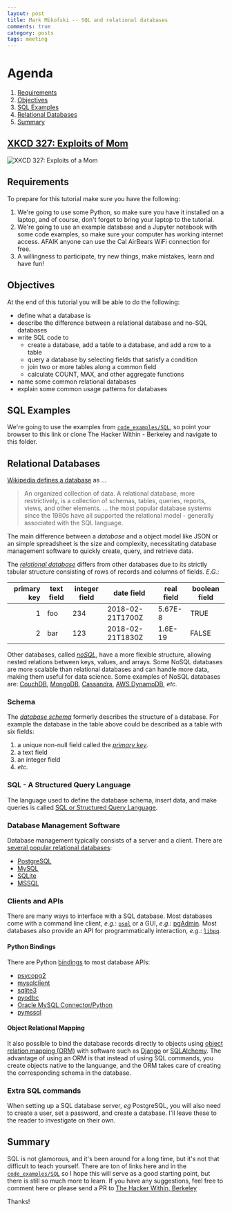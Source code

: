 ```yaml
---
layout: post
title: Mark Mikofski -- SQL and relational databases
comments: true
category: posts
tags: meeting
---
```


# Agenda
1. [Requirements](#requirements)
1. [Objectives](#objectives)
2. [SQL Examples](#sql-examples)
3. [Relational Databases](#relational-databases)
4. [Summary](#summary)

## [XKCD 327: Exploits of Mom](https://xkcd.com/327/)
![XKCD 327: Exploits of a Mom](https://imgs.xkcd.com/comics/exploits_of_a_mom.png)

## Requirements
To prepare for this tutorial make sure you have the following:

1. We're going to use some Python, so make sure you have it installed on a laptop,
and of course, don't forget to bring your laptop to the tutorial.
2. We're going to use an example database and a Jupyter notebook with some code
examples, so make sure your computer has working internet access. AFAIK anyone can
use the Cal AirBears WiFi connection for free.
3. A willingness to participate, try new things, make mistakes, learn and have fun!

## Objectives

At the end of this tutorial you will be able to do the following:

* define what a database is
* describe the difference between a relational database and no-SQL databases
* write SQL code to
    - create a database, add a table to a database, and add a row
      to a table
    - query a database by selecting fields that satisfy a condition
    - join two or more tables along a common field
    - calculate COUNT, MAX, and other aggregate functions
* name some common relational databases
* explain some common usage patterns for databases

## SQL Examples
We're going to use the examples from
[`code_examples/SQL`](https://github.com/thehackerwithin/berkeley/tree/master/code_examples/SQL),
so point your browser to this link or clone The Hacker Within - Berkeley and
navigate to this folder.


## Relational Databases
[Wikipedia defines a database](https://en.wikipedia.org/wiki/Database) as ...

>An organized collection of data. A relational database, more restrictively, is
>a collection of schemas, tables, queries, reports, views, and other elements.
>... the most popular database systems since the 1980s have all supported the
>relational model - generally associated with the SQL language.

The main difference between a *database* and a object model like JSON or an
simple spreadsheet is the size and complexity, necessitating database management
software to quickly create, query, and retrieve data.

The [*relational database*](https://en.wikipedia.org/wiki/Relational_database)
differs from other databases due to its strictly tabular structure consisting
of rows of records and columns of fields. _E.G._:

| primary key | text field | integer field | date field | real field | boolean field |
|------------:|------------|---------------|------------|------------|---------------|
| 1 | foo | 234 | 2018-02-21T1700Z | 5.67E-8 | TRUE |
| 2 | bar | 123 | 2018-02-21T1830Z | 1.6E-19 | FALSE |

Other databases, called [*noSQL*](https://en.wikipedia.org/wiki/NoSQL), have a
more flexible structure, allowing nested relations between keys, values, and
arrays. Some NoSQL databases are more scalable than relational databases and
can handle more data, making them useful for data science. Some examples of
NoSQL databases are: [CouchDB](http://couchdb.apache.org/),
[MongoDB](https://www.mongodb.com/), [Cassandra](http://cassandra.apache.org/),
[AWS DynamoDB](https://aws.amazon.com/dynamodb/), _etc._

### Schema
The [*database schema*](https://en.wikipedia.org/wiki/Database_schema) formerly
describes the structure of a database. For example the database in the table
above could be described as a table with six fields:
1. a unique non-null field called the [*primary key*](https://en.wikipedia.org/wiki/Primary_key).
2. a text field
3. an integer field
4. _etc._

### SQL - A Structured Query Language
The language used to define the database schema, insert data, and make queries
is called [SQL or Structured Query Language](https://en.wikipedia.org/wiki/SQL).

### Database Management Software
Database management typically consists of a server and a client. There are
[several popular relational databases](https://en.wikipedia.org/wiki/Comparison_of_relational_database_management_systems):
* [PostgreSQL](https://www.postgresql.org/)
* [MySQL](https://www.mysql.com/)
* [SQLite](https://sqlite.org/index.html)
* [MSSQL](https://www.microsoft.com/en-us/sql-server/)

### Clients and APIs
There are many ways to interface with a SQL database. Most databases come with
a command line client, _e.g._:
[`psql`](https://www.postgresql.org/docs/current/static/app-psql.html) or a GUI,
_e.g._: [pgAdmin](https://www.pgadmin.org/). Most databases also provide an API
for programmatically interaction, _e.g._:
[`libpq`](https://www.postgresql.org/docs/current/static/libpq.html).

#### Python Bindings
There are Python [bindings](https://en.wikipedia.org/wiki/Language_binding) to
most database APIs:
* [psycopg2](http://initd.org/psycopg/)
* [mysqlclient](https://mysqlclient.readthedocs.io/)
* [sqlite3](https://docs.python.org/dev/library/sqlite3.html)
* [pyodbc](https://github.com/mkleehammer/pyodbc/wiki)
* [Oracle MySQL Connector/Python](https://dev.mysql.com/downloads/connector/python/)
* [pymssql](http://www.pymssql.org/en/stable/)

#### Object Relational Mapping
It also possible to bind the database records directly to objects using
[object relation mapping (ORM)](https://en.wikipedia.org/wiki/Object-relational_mapping)
with software such as [Django](https://www.djangoproject.com/) or
[SQLAlchemy](http://www.sqlalchemy.org/). The advantage of using an ORM is that
instead of using SQL commands, you create objects native to the languange, and
the ORM takes care of creating the corresponding schema in the database.

### Extra SQL commands
When setting up a SQL database server, _eg_ PostgreSQL, you will also need to
create a user, set a password, and create a database. I'll leave these to the
reader to investigate on their own.

## Summary
SQL is not glamorous, and it's been around for a long time, but it's not that
difficult to teach yourself. There are ton of links here and in the
[`code_examples/SQL`](https://github.com/thehackerwithin/berkeley/tree/master/code_examples/SQL)
so I hope this will serve as a good starting point, but there is still so much
more to learn. If you have any suggestions, feel free to comment here or please
send a PR to [The Hacker Within, Berkeley](https://github.com/thehackerwithin/berkeley)

Thanks!
